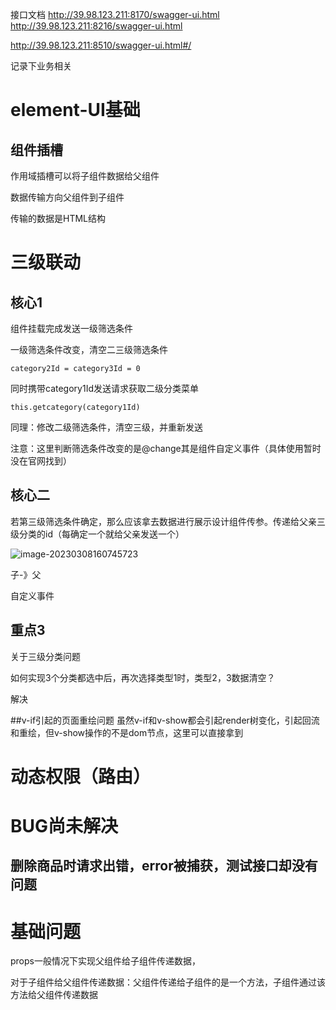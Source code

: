 接口文档
http://39.98.123.211:8170/swagger-ui.html
http://39.98.123.211:8216/swagger-ui.html

http://39.98.123.211:8510/swagger-ui.html#/

记录下业务相关

# element-UI基础

## 组件插槽

作用域插槽可以将子组件数据给父组件

数据传输方向父组件到子组件

传输的数据是HTML结构

# 三级联动

## 核心1

组件挂载完成发送一级筛选条件

一级筛选条件改变，清空二三级筛选条件

```
category2Id = category3Id = 0
```

同时携带category1Id发送请求获取二级分类菜单

```
this.getcategory(category1Id)
```

同理：修改二级筛选条件，清空三级，并重新发送

注意：这里判断筛选条件改变的是@change其是组件自定义事件（具体使用暂时没在官网找到）

## 核心二

若第三级筛选条件确定，那么应该拿去数据进行展示设计组件传参。传递给父亲三级分类的id（每确定一个就给父亲发送一个）

![image-20230308160745723](C:\Users\hang\AppData\Roaming\Typora\typora-user-images\image-20230308160745723.png)

子-》父

自定义事件

## 重点3

关于三级分类问题

如何实现3个分类都选中后，再次选择类型1时，类型2，3数据清空？

解决

##v-if引起的页面重绘问题
虽然v-if和v-show都会引起render树变化，引起回流和重绘，但v-show操作的不是dom节点，这里可以直接拿到


# 动态权限（路由）



# BUG尚未解决

## 删除商品时请求出错，error被捕获，测试接口却没有问题

# 基础问题

props一般情况下实现父组件给子组件传递数据，

对于子组件给父组件传递数据：父组件传递给子组件的是一个方法，子组件通过该方法给父组件传递数据



